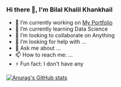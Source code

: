 ### Hi there 👋, I'm Bilal Khalil Khankhail

- 🔭 I’m currently working on [My Portfolio](bilalmkhalil.github.io)
- 🌱 I’m currently learning Data Science
- 👯 I’m looking to collaborate on Anything
- 🤔 I’m looking for help with ...
- 💬 Ask me about ...
- 📫 How to reach me: ...
- ⚡ Fun fact: I don't have any

[![Anurag's GitHub stats](https://github-readme-stats.vercel.app/api?username=bilalmkhalil)](https://github.com/anuraghazra/github-readme-stats)

